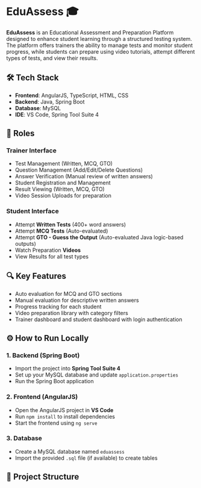 # EduAssess 🎓

**EduAssess** is an Educational Assessment and Preparation Platform designed to enhance student learning through a structured testing system. The platform offers trainers the ability to manage tests and monitor student progress, while students can prepare using video tutorials, attempt different types of tests, and view their results.

## 🛠️ Tech Stack

- **Frontend**: AngularJS, TypeScript, HTML, CSS
- **Backend**: Java, Spring Boot
- **Database**: MySQL
- **IDE**: VS Code, Spring Tool Suite 4

## 👥 Roles

### Trainer Interface
- Test Management (Written, MCQ, GTO)
- Question Management (Add/Edit/Delete Questions)
- Answer Verification (Manual review of written answers)
- Student Registration and Management
- Result Viewing (Written, MCQ, GTO)
- Video Session Uploads for preparation

### Student Interface
- Attempt **Written Tests** (400+ word answers)
- Attempt **MCQ Tests** (Auto-evaluated)
- Attempt **GTO - Guess the Output** (Auto-evaluated Java logic-based outputs)
- Watch Preparation **Videos**
- View Results for all test types

## 🔍 Key Features

- Auto evaluation for MCQ and GTO sections
- Manual evaluation for descriptive written answers
- Progress tracking for each student
- Video preparation library with category filters
- Trainer dashboard and student dashboard with login authentication

## ⚙️ How to Run Locally

### 1. Backend (Spring Boot)
- Import the project into **Spring Tool Suite 4**
- Set up your MySQL database and update `application.properties`
- Run the Spring Boot application

### 2. Frontend (AngularJS)
- Open the AngularJS project in **VS Code**
- Run `npm install` to install dependencies
- Start the frontend using `ng serve`

### 3. Database
- Create a MySQL database named `eduassess`
- Import the provided `.sql` file (if available) to create tables

## 📁 Project Structure

